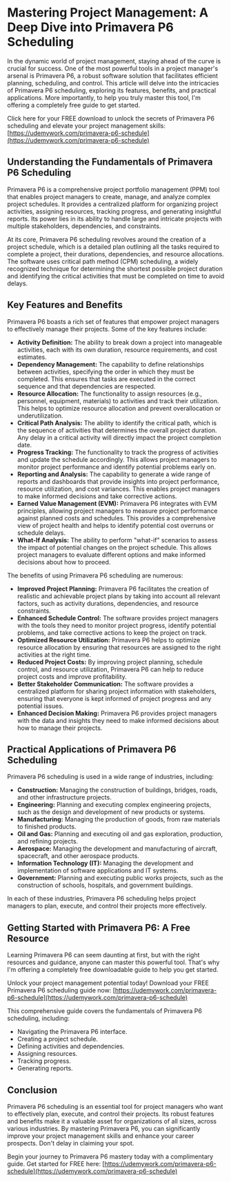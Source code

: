 # Mastering Project Management: A Deep Dive into Primavera P6 Scheduling

In the dynamic world of project management, staying ahead of the curve is crucial for success. One of the most powerful tools in a project manager's arsenal is Primavera P6, a robust software solution that facilitates efficient planning, scheduling, and control. This article will delve into the intricacies of Primavera P6 scheduling, exploring its features, benefits, and practical applications. More importantly, to help you truly master this tool, I'm offering a completely free guide to get started.

Click here for your FREE download to unlock the secrets of Primavera P6 scheduling and elevate your project management skills: [https://udemywork.com/primavera-p6-schedule](https://udemywork.com/primavera-p6-schedule)

## Understanding the Fundamentals of Primavera P6 Scheduling

Primavera P6 is a comprehensive project portfolio management (PPM) tool that enables project managers to create, manage, and analyze complex project schedules. It provides a centralized platform for organizing project activities, assigning resources, tracking progress, and generating insightful reports. Its power lies in its ability to handle large and intricate projects with multiple stakeholders, dependencies, and constraints.

At its core, Primavera P6 scheduling revolves around the creation of a project schedule, which is a detailed plan outlining all the tasks required to complete a project, their durations, dependencies, and resource allocations. The software uses critical path method (CPM) scheduling, a widely recognized technique for determining the shortest possible project duration and identifying the critical activities that must be completed on time to avoid delays.

## Key Features and Benefits

Primavera P6 boasts a rich set of features that empower project managers to effectively manage their projects. Some of the key features include:

*   **Activity Definition:** The ability to break down a project into manageable activities, each with its own duration, resource requirements, and cost estimates.
*   **Dependency Management:** The capability to define relationships between activities, specifying the order in which they must be completed. This ensures that tasks are executed in the correct sequence and that dependencies are respected.
*   **Resource Allocation:** The functionality to assign resources (e.g., personnel, equipment, materials) to activities and track their utilization. This helps to optimize resource allocation and prevent overallocation or underutilization.
*   **Critical Path Analysis:** The ability to identify the critical path, which is the sequence of activities that determines the overall project duration. Any delay in a critical activity will directly impact the project completion date.
*   **Progress Tracking:** The functionality to track the progress of activities and update the schedule accordingly. This allows project managers to monitor project performance and identify potential problems early on.
*   **Reporting and Analysis:** The capability to generate a wide range of reports and dashboards that provide insights into project performance, resource utilization, and cost variances. This enables project managers to make informed decisions and take corrective actions.
*   **Earned Value Management (EVM):** Primavera P6 integrates with EVM principles, allowing project managers to measure project performance against planned costs and schedules. This provides a comprehensive view of project health and helps to identify potential cost overruns or schedule delays.
*   **What-If Analysis:** The ability to perform "what-if" scenarios to assess the impact of potential changes on the project schedule. This allows project managers to evaluate different options and make informed decisions about how to proceed.

The benefits of using Primavera P6 scheduling are numerous:

*   **Improved Project Planning:** Primavera P6 facilitates the creation of realistic and achievable project plans by taking into account all relevant factors, such as activity durations, dependencies, and resource constraints.
*   **Enhanced Schedule Control:** The software provides project managers with the tools they need to monitor project progress, identify potential problems, and take corrective actions to keep the project on track.
*   **Optimized Resource Utilization:** Primavera P6 helps to optimize resource allocation by ensuring that resources are assigned to the right activities at the right time.
*   **Reduced Project Costs:** By improving project planning, schedule control, and resource utilization, Primavera P6 can help to reduce project costs and improve profitability.
*   **Better Stakeholder Communication:** The software provides a centralized platform for sharing project information with stakeholders, ensuring that everyone is kept informed of project progress and any potential issues.
*   **Enhanced Decision Making:** Primavera P6 provides project managers with the data and insights they need to make informed decisions about how to manage their projects.

## Practical Applications of Primavera P6 Scheduling

Primavera P6 scheduling is used in a wide range of industries, including:

*   **Construction:** Managing the construction of buildings, bridges, roads, and other infrastructure projects.
*   **Engineering:** Planning and executing complex engineering projects, such as the design and development of new products or systems.
*   **Manufacturing:** Managing the production of goods, from raw materials to finished products.
*   **Oil and Gas:** Planning and executing oil and gas exploration, production, and refining projects.
*   **Aerospace:** Managing the development and manufacturing of aircraft, spacecraft, and other aerospace products.
*   **Information Technology (IT):** Managing the development and implementation of software applications and IT systems.
*   **Government:** Planning and executing public works projects, such as the construction of schools, hospitals, and government buildings.

In each of these industries, Primavera P6 scheduling helps project managers to plan, execute, and control their projects more effectively.

## Getting Started with Primavera P6: A Free Resource

Learning Primavera P6 can seem daunting at first, but with the right resources and guidance, anyone can master this powerful tool. That's why I'm offering a completely free downloadable guide to help you get started.

Unlock your project management potential today! Download your FREE Primavera P6 scheduling guide now: [https://udemywork.com/primavera-p6-schedule](https://udemywork.com/primavera-p6-schedule)

This comprehensive guide covers the fundamentals of Primavera P6 scheduling, including:

*   Navigating the Primavera P6 interface.
*   Creating a project schedule.
*   Defining activities and dependencies.
*   Assigning resources.
*   Tracking progress.
*   Generating reports.

## Conclusion

Primavera P6 scheduling is an essential tool for project managers who want to effectively plan, execute, and control their projects. Its robust features and benefits make it a valuable asset for organizations of all sizes, across various industries. By mastering Primavera P6, you can significantly improve your project management skills and enhance your career prospects. Don't delay in claiming your spot.

Begin your journey to Primavera P6 mastery today with a complimentary guide. Get started for FREE here: [https://udemywork.com/primavera-p6-schedule](https://udemywork.com/primavera-p6-schedule)
